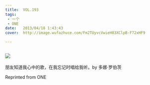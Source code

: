 ```yaml
---
title:	VOL.193
tags:
 - 一个
 - ONE
date:	2013/04/18 1:43:43
cover:	http://image.wufazhuce.com/Fm2TUyvcVwieH83XClpB-F72xHF9

---
```

![](http://image.wufazhuce.com/Fm2TUyvcVwieH83XClpB-F72xHF9)
---

朋友知道我心中的歌，在我忘记时唱给我听。by 多娜·罗伯茨
 
Reprinted from ONE
